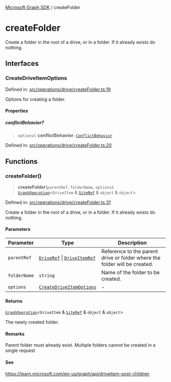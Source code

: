 [Microsoft Graph SDK](README.md) / createFolder

# createFolder

Create a folder in the root of a drive, or in a folder. If it already exists do nothing.

## Interfaces

### CreateDriveItemOptions

Defined in: [src/operations/drive/createFolder.ts:19](https://github.com/Future-Secure-AI/microsoft-graph/blob/main/src/operations/drive/createFolder.ts#L19)

Options for creating a folder.

#### Properties

##### conflictBehavior?

> `optional` **conflictBehavior**: [`ConflictBehavior`](ConflictBehavior.md#conflictbehavior)

Defined in: [src/operations/drive/createFolder.ts:20](https://github.com/Future-Secure-AI/microsoft-graph/blob/main/src/operations/drive/createFolder.ts#L20)

## Functions

### createFolder()

> **createFolder**(`parentRef`, `folderName`, `options`): [`GraphOperation`](GraphOperation.md#graphoperation)\<`DriveItem` & [`SiteRef`](Site-1.md#siteref) & `object` & `object`\>

Defined in: [src/operations/drive/createFolder.ts:31](https://github.com/Future-Secure-AI/microsoft-graph/blob/main/src/operations/drive/createFolder.ts#L31)

Create a folder in the root of a drive, or in a folder. If it already exists do nothing.

#### Parameters

| Parameter | Type | Description |
| ------ | ------ | ------ |
| `parentRef` | [`DriveRef`](Drive-1.md#driveref) \| [`DriveItemRef`](DriveItem-1.md#driveitemref) | Reference to the parent drive or folder where the folder will be created. |
| `folderName` | `string` | Name of the folder to be created. |
| `options` | [`CreateDriveItemOptions`](#createdriveitemoptions) | - |

#### Returns

[`GraphOperation`](GraphOperation.md#graphoperation)\<`DriveItem` & [`SiteRef`](Site-1.md#siteref) & `object` & `object`\>

The newly created folder.

#### Remarks

Parent folder must already exist. Multiple folders cannot be created in a single request

#### See

https://learn.microsoft.com/en-us/graph/api/driveitem-post-children
